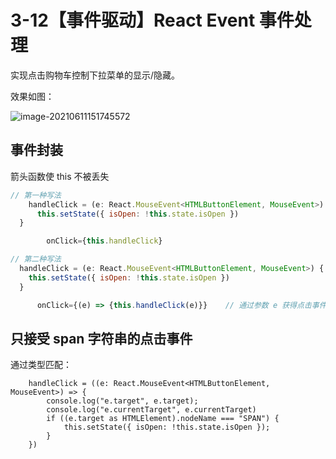 # 3-12【事件驱动】React Event 事件处理

实现点击购物车控制下拉菜单的显示/隐藏。

效果如图：

![image-20210611151745572](https://i.loli.net/2021/06/11/NGKygVitT3Qwf7v.png)

## 事件封装

箭头函数使 this 不被丢失

```jsx
// 第一种写法
	handleClick = (e: React.MouseEvent<HTMLButtonElement, MouseEvent>) => {
      this.setState({ isOpen: !this.state.isOpen })
  }

		onClick={this.handleClick}

// 第二种写法
  handleClick = (e: React.MouseEvent<HTMLButtonElement, MouseEvent>) {
    this.setState({ isOpen: !this.state.isOpen })
  }

      onClick={(e) => {this.handleClick(e)}}	// 通过参数 e 获得点击事件类型
```

## 只接受 span 字符串的点击事件

通过类型匹配：

```tsx
	handleClick = ((e: React.MouseEvent<HTMLButtonElement, MouseEvent>) => {
        console.log("e.target", e.target);
        console.log("e.currentTarget", e.currentTarget)
        if ((e.target as HTMLElement).nodeName === "SPAN") {
            this.setState({ isOpen: !this.state.isOpen });
        }
    })
```

